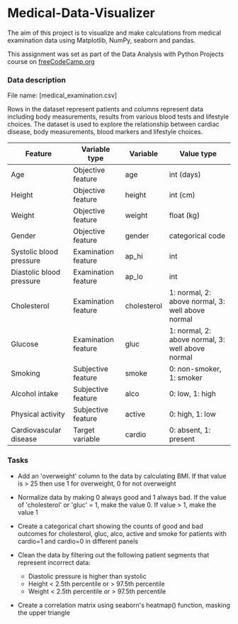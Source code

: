 # Medical-Data-Visualizer

The aim of this project is to visualize and make calculations from medical examination data using Matplotlib, NumPy, seaborn and pandas. 

This assignment was set as part of the Data Analysis with Python Projects course on [freeCodeCamp.org](https://www.freecodecamp.org/learn/data-analysis-with-python/data-analysis-with-python-projects/medical-data-visualizer)

### Data description

File name: [medical_examination.csv]

Rows in the dataset represent patients and columns represent data including body measurements, results from various blood tests and lifestyle choices. The dataset is used to explore the relationship between cardiac disease, body measurements, blood markers and lifestyle choices.

|Feature|Variable type|Variable|Value type|
|-------|-------------|--------|----------|
|Age|Objective feature|age|int (days)|
|Height|Objective feature|height|int (cm)|
|Weight|Objective feature|weight|float (kg)|
|Gender|Objective feature|gender|categorical code|
|Systolic blood pressure|Examination feature|ap_hi|int|
|Diastolic blood pressure|Examination feature|ap_lo|int|
|Cholesterol|Examination feature|cholesterol|1: normal, 2: above normal, 3: well above normal|
|Glucose|Examination feature|gluc|1: normal, 2: above normal, 3: well above normal|
|Smoking|Subjective feature|smoke|0: non-smoker, 1: smoker|
|Alcohol intake|Subjective feature|alco|0: low, 1: high|
|Physical activity|Subjective feature|active|0: high, 1: low|
|Cardiovascular disease|Target variable|cardio|0: absent, 1: present|

### Tasks

* Add an 'overweight' column to the data by calculating BMI. If that value is > 25 then use 1 for overweight, 0 for not overweight
* Normalize data by making 0 always good and 1 always bad. If the value of 'cholesterol' or 'gluc' = 1, make the value 0. If value > 1, make the value 1
* Create a categorical chart showing the counts of good and bad outcomes for cholesterol, gluc, alco, active and smoke for patients with cardio=1 and cardio=0 in different panels

* Clean the data by filtering out the following patient segments that represent incorrect data:
  * Diastolic pressure is higher than systolic
  * Height < 2.5th percentile or > 97.5th percentile
  * Weight < 2.5th percentile or > 97.5th percentile
  
* Create a correlation matrix using seaborn's heatmap() function, masking the upper triangle
